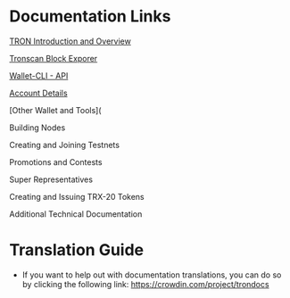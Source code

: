 # Documentation Links

[TRON Introduction and Overview](https://github.com/Pythagoras51213/Documentation/blob/master/English_Documentation/TRON_Introduction)


[Tronscan Block Exporer](https://github.com/Pythagoras51213/Documentation/tree/master/English_Documentation/TRON_Blockchain_Explorer)

[Wallet-CLI - API](https://github.com/Pythagoras51213/Documentation/tree/master/English_Documentation/Wallet%20CLI)

[Account Details](https://github.com/Pythagoras51213/Documentation/tree/master/English_Documentation/Account%20Info)

[Other Wallet and Tools](

Building Nodes

Creating and Joining Testnets

Promotions and Contests

Super Representatives

Creating and Issuing TRX-20 Tokens

Additional Technical Documentation

# Translation Guide

+ If you want to help out with documentation translations, you can do so by clicking the following link: https://crowdin.com/project/trondocs
